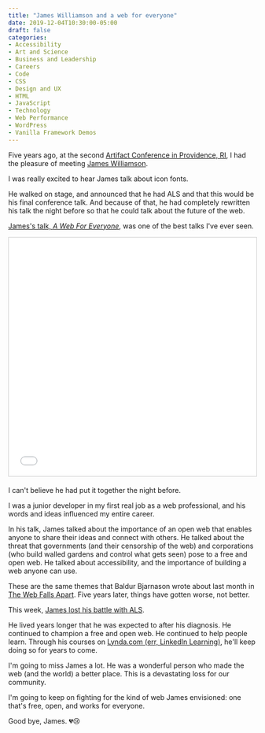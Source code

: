 ```yaml
---
title: "James Williamson and a web for everyone"
date: 2019-12-04T10:30:00-05:00
draft: false
categories:
- Accessibility
- Art and Science
- Business and Leadership
- Careers
- Code
- CSS
- Design and UX
- HTML
- JavaScript
- Technology
- Web Performance
- WordPress
- Vanilla Framework Demos
---
```


Five years ago, at the second [Artifact Conference in Providence, RI](https://previously.artifactconf.com/providence/), I had the pleasure of meeting [James Williamson](http://simpleprimate.com/).

I was really excited to hear James talk about icon fonts.

He walked on stage, and announced that he had ALS and that this would be his final conference talk. And because of that, he had completely rewritten his talk the night before so that he could talk about the future of the web.

[James's talk, *A Web For Everyone*](https://www.slideshare.net/jameswillweb/everyone-39758731), was one of the best talks I've ever seen.

<div class="fluid-vids"><iframe src="//www.slideshare.net/slideshow/embed_code/key/n4GBEVuL8JrW8v" width="595" height="485" frameborder="0" marginwidth="0" marginheight="0" scrolling="no" style="border:1px solid #CCC; border-width:1px; margin-bottom:5px; max-width: 100%;" allowfullscreen> </iframe></div>

I can't believe he had put it together the night before.

I was a junior developer in my first real job as a web professional, and his words and ideas influenced my entire career.

In his talk, James talked about the importance of an open web that enables anyone to share their ideas and connect with others. He talked about the threat that governments (and their censorship of the web) and corporations (who build walled gardens and control what gets seen) pose to a free and open web. He talked about accessibility, and the importance of building a web anyone can use.

These are the same themes that Baldur Bjarnason wrote about last month in [The Web Falls Apart](https://www.baldurbjarnason.com/the-weakened-web/). Five years later, things have gotten worse, not better.

This week, [James lost his battle with ALS](https://twitter.com/justinseeley/status/1201964060658585600).

He lived years longer that he was expected to after his diagnosis. He continued to champion a free and open web. He continued to help people learn. Through his courses on [Lynda.com (err, LinkedIn Learning)](https://www.lynda.com/James-Williamson/128-1.html), he'll keep doing so for years to come.

I'm going to miss James a lot. He was a wonderful person who made the web (and the world) a better place. This is a devastating loss for our community.

I'm going to keep on fighting for the kind of web James envisioned: one that's free, open, and works for everyone.

Good bye, James. 💔😢